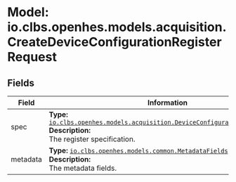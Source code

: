 # Model: io.clbs.openhes.models.acquisition.CreateDeviceConfigurationRegisterRequest

## Fields

| Field | Information |
| --- | --- |
| spec | <b>Type:</b> [`io.clbs.openhes.models.acquisition.DeviceConfigurationRegisterSpec`](model-io-clbs-openhes-models-acquisition-deviceconfigurationregisterspec.md)<br><b>Description:</b><br>The register specification. |
| metadata | <b>Type:</b> [`io.clbs.openhes.models.common.MetadataFields`](model-io-clbs-openhes-models-common-metadatafields.md)<br><b>Description:</b><br>The metadata fields. |


